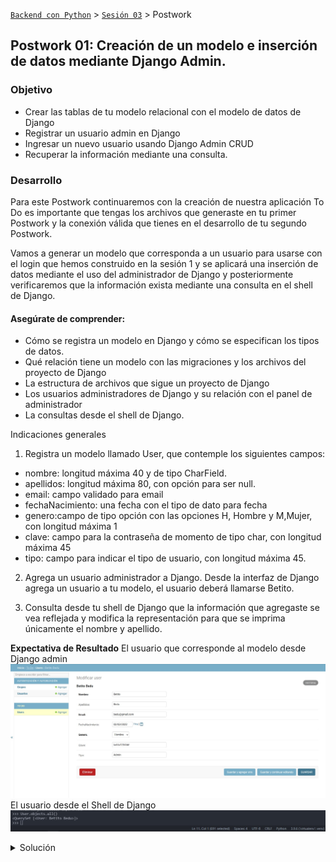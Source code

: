 [`Backend con Python`](../../Readme.md) > [`Sesión 03`](../Readme.md) > Postwork
## Postwork 01: Creación de un modelo e inserción de datos mediante Django Admin.

### Objetivo
- Crear las tablas de tu modelo relacional con el modelo de datos de Django
- Registrar un usuario admin en Django
- Ingresar un nuevo usuario usando Django Admin CRUD
- Recuperar la información mediante una consulta.

### Desarrollo

Para este Postwork continuaremos con la creación de nuestra aplicación To Do es importante que tengas los archivos que generaste en tu primer Postwork y la conexión válida que tienes en el desarrollo de tu segundo Postwork.

Vamos a generar un modelo que corresponda a un usuario para usarse con el login que hemos construido en la sesión 1 y se aplicará una inserción de datos mediante el uso del administrador de Django y posteriormente verificaremos que la información exista mediante una consulta en el shell de Django.

#### Asegúrate de comprender:
- Cómo se registra un modelo en Django y cómo se especifican los tipos de datos.
- Qué relación tiene un modelo con las migraciones y los archivos del proyecto de Django
- La estructura de archivos que sigue un proyecto de Django
- Los usuarios administradores de Django y su relación con el panel de administrador
- La consultas desde el shell de Django.



Indicaciones generales

1. Registra un modelo llamado User, que contemple los siguientes campos:
- nombre: longitud máxima 40 y de tipo CharField.
- apellidos: longitud máxima 80, con opción para ser null.
- email: campo validado para email
- fechaNacimiento: una fecha con el tipo de dato para fecha
- genero:campo de tipo opción con las opciones  H, Hombre y M,Mujer, con longitud máxima 1
- clave: campo para la contraseña de momento de tipo char, con longitud máxima 45
- tipo: campo para indicar el tipo de usuario, con longitud máxima 45.

2. Agrega un usuario administrador a Django. Desde la interfaz de Django agrega un usuario a tu modelo, el usuario deberá llamarse Betito.


3. Consulta desde tu shell de Django que la información que agregaste se vea reflejada y modifica la representación para que se imprima únicamente el nombre y apellido.

__Expectativa de Resultado__
El usuario que corresponde al modelo desde Django admin
![](postwork1.jpg)
El usuario desde el Shell de Django
![](postwork4.jpg)

<details>
<summary>
Solución</summary>
Para agregar un modelo debes de modificar el archivo __models.py__ y construir el siguiente modelo:

```python
class User(models.Model):
    """ Define la tabla User """
    nombre = models.CharField(max_length=40)
    apellidos = models.CharField(max_length=80, null=True, blank=True)
    email = models.EmailField()
    fechaNacimiento = models.DateField(null=True, blank=True)
    GENERO = [
        ("H", "Hombre"),
        ("M", "Mujer"),
    ]
    genero = models.CharField(max_length=1, choices=GENERO)
    clave = models.CharField(max_length=40, null=True, blank=True)
    tipo = models.CharField(max_length=45, null=True, blank=True)

    def __str__(self):
        """ Se define la representación en str para User """
        return "{} {}".format(self.nombre, self.apellidos)
```
Corre las migraciónes necesarias con:

```
python manage.py makemigrations
python manage.py migrate
```

Para agregar el administrador utiliza el siguiente comando:
```
python manage.py createsuperuser
```
Introduce la contraseña de tu preferencia cuando se solicite:

```console
Nombre de usuario (leave blank to use 'betito'):
Dirección de correo electrónico: betito@gmail.com
Password: ******
Password (again): *****
```
Ingresa a localhost/admin y verás los modelos que puedes editar desde el administrador gráfico de Django.

![](postwork2.jpg)

Sin, embargo el modelo no se encuentra disponible aún, para realizar esto es necesario que se realicen modificaciones a  el archivo admin.py registra el modelo que agregarás

```python
from django.contrib import admin
from .models import User
# Register your models here.

admin.site.register(User)
```

Usa la interfaz gráfica para agregar un nuevo registro.
![](postwork3.jpg)

Finalmente desde el shell de Django verifica que tu usuario se pueda recuperar.

![](postwork4.jpg)

</summary>